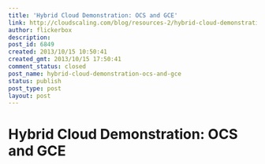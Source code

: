 ```yaml
---
title: 'Hybrid Cloud Demonstration: OCS and GCE'
link: http://cloudscaling.com/blog/resources-2/hybrid-cloud-demonstration-ocs-and-gce/
author: flickerbox
description: 
post_id: 6849
created: 2013/10/15 10:50:41
created_gmt: 2013/10/15 17:50:41
comment_status: closed
post_name: hybrid-cloud-demonstration-ocs-and-gce
status: publish
post_type: post
layout: post
---
```


# Hybrid Cloud Demonstration: OCS and GCE

